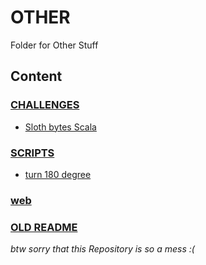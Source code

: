 # __OTHER__

Folder for Other Stuff

## Content

### [__CHALLENGES__]()
- [Sloth bytes Scala](__CHALLENGES__/sloth_bytes/README.md)

### [__SCRIPTS__]()
- [turn 180 degree](__SCRIPTS__/turn_180_degress.py)

### [web](web/README.md)

### [OLD README](OLD_README.md)

*btw sorry that this Repository is so a mess :(*
